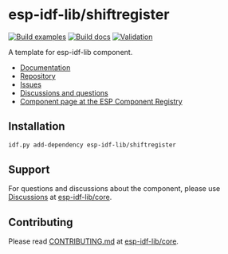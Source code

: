 # esp-idf-lib/shiftregister

[![Build examples](https://github.com/esp-idf-lib/shiftregister/actions/workflows//build.yml/badge.svg)](https://github.com/esp-idf-lib/shiftregister/actions/workflows//build.yml)
[![Build docs](https://github.com/esp-idf-lib/shiftregister/actions/workflows//build-docs.yml/badge.svg)](https://github.com/esp-idf-lib/shiftregister/actions/workflows//build-docs.yml)
[![Validation](https://github.com/esp-idf-lib/shiftregister/actions/workflows//validate-component.yml/badge.svg)](https://github.com/esp-idf-lib/shiftregister/actions/workflows//validate-component.yml)

A template for esp-idf-lib component.

* [Documentation](https://esp-idf-lib.github.io/shiftregister/)
* [Repository](https://github.com/esp-idf-lib/shiftregister)
* [Issues](https://github.com/esp-idf-lib/shiftregister/issues)
* [Discussions and questions](https://github.com/esp-idf-lib/core/discussions)
* [Component page at the ESP Component Registry](https://components.espressif.com/components/esp-idf-lib/shiftregister)

## Installation

```sh
idf.py add-dependency esp-idf-lib/shiftregister
```

## Support

For questions and discussions about the component, please use
[Discussions](https://github.com/esp-idf-lib/core/discussions)
at [esp-idf-lib/core](https://github.com/esp-idf-lib/core).

## Contributing

Please read [CONTRIBUTING.md](https://github.com/esp-idf-lib/core/blob/main/CONTRIBUTING.md)
at [esp-idf-lib/core](https://github.com/esp-idf-lib/core).
